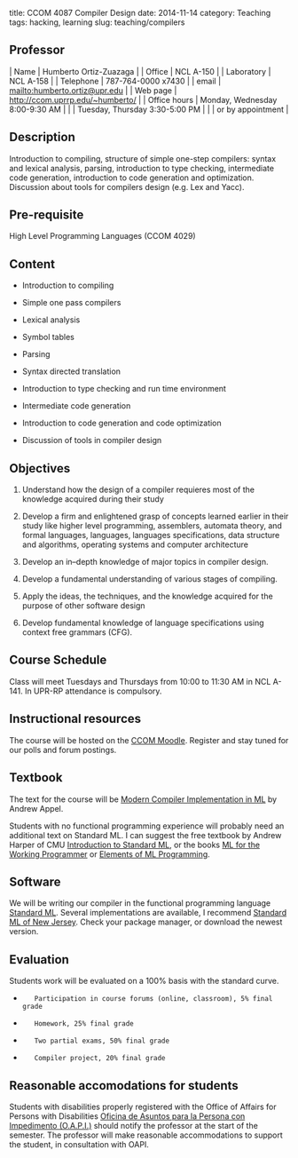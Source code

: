 title: CCOM 4087 Compiler Design
date: 2014-11-14
category: Teaching
tags: hacking, learning
slug: teaching/compilers

## Professor

| Name         | Humberto Ortiz-Zuazaga             |
| Office       | NCL A-150                          |
| Laboratory   | NCL A-158                          |
| Telephone    | 787-764-0000 x7430                 |
| email        | <mailto:humberto.ortiz@upr.edu>    |
| Web page     | <http://ccom.uprrp.edu/~humberto/> |
| Office hours | Monday, Wednesday 8:00-9:30 AM     |
|              | Tuesday, Thursday 3:30-5:00 PM     |
|              | or by appointment                  |

## Description

Introduction to compiling, structure of simple one-step compilers:
syntax and lexical analysis, parsing, introduction to type checking,
intermediate code generation, introduction to code generation and
optimization. Discussion about tools for compilers design (e.g. Lex
and Yacc).

## Pre-requisite

   High Level Programming Languages (CCOM 4029)

## Content

- Introduction to compiling

- Simple one pass compilers

- Lexical analysis

- Symbol tables

- Parsing

- Syntax directed translation

- Introduction to type checking and run time environment

- Intermediate code generation

- Introduction to code generation and code optimization

- Discussion of tools in compiler design

## Objectives

1. Understand how the design of a compiler requieres most of the knowledge acquired during their study

1. Develop a firm and enlightened grasp of concepts learned earlier in
  their study like higher level programming, assemblers, automata
  theory, and formal languages, languages, languages specifications,
  data structure and algorithms, operating systems and computer architecture

1. Develop an in–depth knowledge of major topics in compiler design.

1. Develop a fundamental understanding of various stages of compiling.

1. Apply the ideas, the techniques, and the knowledge acquired for the purpose of other software design

1. Develop fundamental knowledge of language specifications using context free grammars (CFG).

## Course Schedule

   Class will meet Tuesdays and Thursdays from 10:00 to 11:30 AM in NCL A-141. In
   UPR-RP attendance is compulsory.

## Instructional resources

The course will be hosted on the <a href="http://moodle.ccom.uprrp.edu/">CCOM Moodle</a>. Register and stay tuned
for our polls and forum postings.

## Textbook

The text for the course will be
<a href="http://www.cs.princeton.edu/~appel/modern/ml/">Modern Compiler Implementation in ML</a>
by Andrew Appel.

Students with no functional programming experience will probably need
an additional text on Standard ML.
I can suggest the free textbook by Andrew Harper of CMU
<a href="http://www.cs.cmu.edu/~rwh/smlbook/">Introduction to Standard ML</a>,
or the books
<a href="http://www.cl.cam.ac.uk/~lp15/MLbook/">ML for the Working Programmer</a> or
<a href="http://infolab.stanford.edu/~ullman/emlp.html">Elements of ML Programming</a>.

## Software

We will be writing our compiler in the functional programming language
<a href="http://sml-family.org/">Standard ML</a>. Several implementations are available, I recommend
<a href="http://www.smlnj.org/">Standard ML of New Jersey</a>.
Check your package manager, or download the newest version.

## Evaluation

Students work will be evaluated on a 100% basis with the standard curve.


 -        Participation in course forums (online, classroom), 5% final grade
 -        Homework, 25% final grade
 -        Two partial exams, 50% final grade
 -        Compiler project, 20% final grade


## Reasonable accomodations for students

Students with disabilities properly registered with the Office of
Affairs for Persons with Disabilities
<a href="http://estudiantes.uprrp.edu/impedimentos/impedimentos.php">Oficina de Asuntos para la Persona con Impedimento (O.A.P.I.)</a> should notify the professor at the
start of the semester. The professor will make reasonable
accommodations to support the student, in consultation with OAPI.
